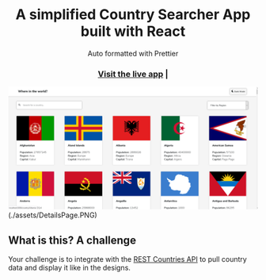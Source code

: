 <h1 align="center">A simplified Country Searcher App built with React</h1>

<div align="center">Auto formatted with Prettier</div>

<h3 align="center">
  <a href="https://whereintheworld-react.netlify.app/">Visit the live app</a> |
</h3>

![App screenshot](./assets/HomePage.PNG)(./assets/DetailsPage.PNG)

## What is this? A challenge

Your challenge is to integrate with the [REST Countries API](https://restcountries.eu) to pull country data and display it like in the designs.
